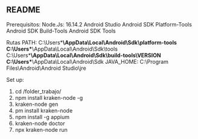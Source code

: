 ## README

Prerequisitos: 
Node.Js: 16.14.2
Android Studio
Android SDK Platform-Tools
Android SDK Build-Tools
Android SDK Tools 

Rutas PATH: 
C:\Users\***\AppData\Local\Android\Sdk\platform-tools
C:\Users\***\AppData\Local\Android\Sdk\tools
C:\Users\***\AppData\Local\Android\Sdk\build-tools\VERSION
C:\Users\***\AppData\Local\Android\Sdk
JAVA_HOME: C:\Program Files\Android\Android Studio\jre

Set up:
1. cd /folder_trabajo/
2. npm install kraken-node -g
3. kraken-node gen
4. pm install kraken-node
5. npm install -g appium
6. kraken-node doctor
7. npx kraken-node run

